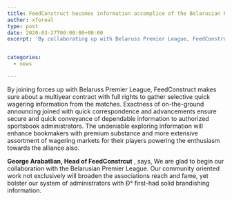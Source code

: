```yaml
---
title: FeedConstruct becomes information accomplice of the Belarusian Premier League
author: xforeal 
type: post
date: 2020-03-27T00:00:00+00:00
excerpt: 'By collaborating up with Belaruss Premier League, FeedConstruct makes sure about a multiyear contract with full rights to gather restrictive quick wagering information from the matches '


categories:
  - news

---
```

By joining forces up with Belaruss Premier League, FeedConstruct makes sure about a multiyear contract with full rights to gather selective quick wagering information from the matches. Exactness of on-the-ground announcing joined with quick correspondence and advancements ensure secure and quick conveyance of dependable information to authorized sportsbook administrators. The undeniable exploring information will enhance bookmakers with premium substance and more extensive assortment of wagering markets for their players powering the enthusiasm towards the alliance also. 

**George Arabatlian, Head of FeedConstrcut** , says, We are glad to begin our collaboration with the Belarusian Premier League. Our community oriented work not exclusively will broaden the associations reach and fame, yet bolster our system of administrators with Ð° first-had solid brandishing information.